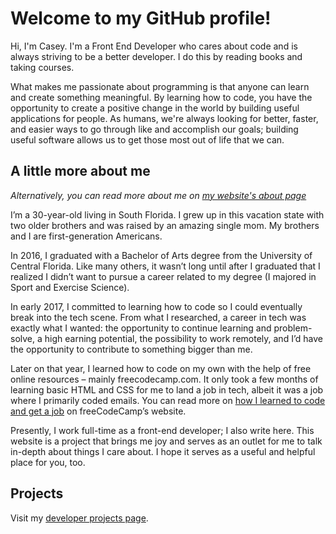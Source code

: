 # Welcome to my GitHub profile!

Hi, I'm Casey. I'm a Front End Developer who cares about code and is always striving to be a better developer. I do this by reading books and taking courses.

What makes me passionate about programming is that anyone can learn and create something meaningful. By learning how to code, you have the opportunity to create a positive change in the world by building useful applications for people. As humans, we're always looking for better, faster, and easier ways to go through like and accomplish our goals; building useful software allows us to get those most out of life that we can.

## A little more about me

*Alternatively, you can read more about me on [my website's about page](https://www.caseyocampo.com/about/)*

I’m a 30-year-old living in South Florida. I grew up in this vacation state with two older brothers and was raised by an amazing single mom. My brothers and I are first-generation Americans.

In 2016, I graduated with a Bachelor of Arts degree from the University of Central Florida. Like many others, it wasn’t long until after I graduated that I realized I didn’t want to pursue a career related to my degree (I majored in Sport and Exercise Science).

In early 2017, I committed to learning how to code so I could eventually break into the tech scene. From what I researched, a career in tech was exactly what I wanted: the opportunity to continue learning and problem-solve, a high earning potential, the possibility to work remotely, and I’d have the opportunity to contribute to something bigger than me.

Later on that year, I learned how to code on my own with the help of free online resources – mainly freecodecamp.com. It only took a few months of learning basic HTML and CSS for me to land a job in tech, albeit it was a job where I primarily coded emails. You can read more on [how I learned to code and get a job](https://forum.freecodecamp.org/t/how-i-learned-to-code-and-got-my-first-developer-job-and-how-i-m-progressing-now/475142) on freeCodeCamp’s website.

Presently, I work full-time as a front-end developer; I also write here. This website is a project that brings me joy and serves as an outlet for me to talk in-depth about things I care about. I hope it serves as a useful and helpful place for you, too.

## Projects

Visit my [developer projects page](https://caseyocampo.com/projects).
